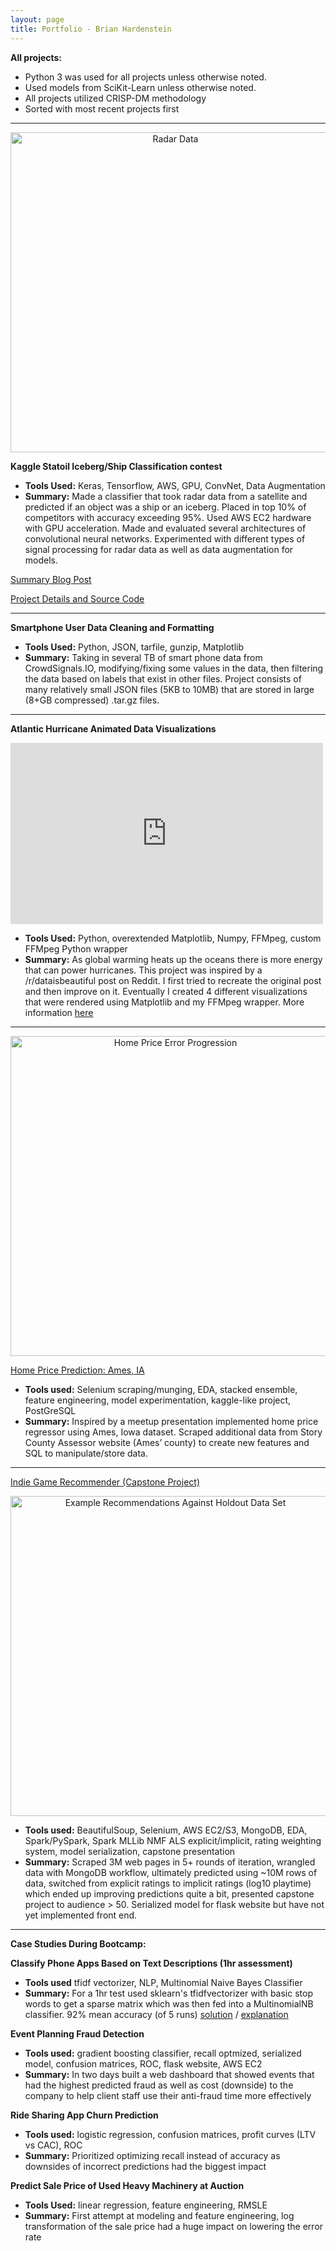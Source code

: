 ```yaml
---
layout: page
title: Portfolio - Brian Hardenstein
---
```


**All projects:**
* Python 3 was used for all projects unless otherwise noted.
* Used models from SciKit-Learn unless otherwise noted. 
* All projects utilized CRISP-DM methodology
* Sorted with most recent projects first

<hr />

<p align="center">
<img src="/img/iceberg/statoil.jpg" alt="Radar Data" width="512"/>
</p>

**Kaggle Statoil Iceberg/Ship Classification contest**
* **Tools Used:** Keras, Tensorflow, AWS, GPU, ConvNet, Data Augmentation
* **Summary:** Made a classifier that took radar data from a satellite and predicted if an object was a ship or an iceberg. Placed in top 10% of competitors with accuracy exceeding 95%. Used AWS EC2 hardware with GPU acceleration. Made and evaluated several architectures of convolutional neural networks. Experimented with different types of signal processing for radar data as well as data augmentation for models. 

[Summary Blog Post](https://pixelatedbrian.github.io/2018-01-26-kaggle-statoil-iceberg-ship-contest) 

[Project Details and Source Code](https://github.com/pixelatedbrian/vigilant-iceberg)

<hr />

**Smartphone User Data Cleaning and Formatting**
* **Tools Used:** Python, JSON, tarfile, gunzip, Matplotlib
* **Summary:** Taking in several TB of smart phone data from CrowdSignals.IO, modifying/fixing some values in the data, then filtering the data based on labels that exist in other files. Project consists of many relatively small JSON files (5KB to 10MB) that are stored in large (8+GB compressed) .tar.gz files. 

<hr />

**Atlantic Hurricane Animated Data Visualizations**

<iframe src='https://gfycat.com/ifr/AlarmedShoddyGordonsetter' align="center" frameborder='0' scrolling='no' allowfullscreen width='500' height='290'></iframe>


* **Tools Used:** Python, overextended Matplotlib, Numpy, FFMpeg, custom FFMpeg Python wrapper
* **Summary:** As global warming heats up the oceans there is more energy that can power hurricanes. This project was inspired by a /r/dataisbeautiful post on Reddit. I first tried to recreate the original post and then improve on it. Eventually I created 4 different visualizations that were rendered using Matplotlib and my FFMpeg wrapper. More information [here](https://pixelatedbrian.github.io/2017-10-17-atlantic-hurricanes/)

<hr />

<p align="center" class="ames">
<img src="/img/Ames_error_over_time.png" alt="Home Price Error Progression" width="512"/>
</p>

[Home Price Prediction: Ames, IA](https://github.com/Brionnic/sturdy-umbrella/blob/master/README.md)
* **Tools used:** Selenium scraping/munging, EDA, stacked ensemble, feature engineering, model experimentation, kaggle-like project, PostGreSQL
* **Summary:** Inspired by a meetup presentation implemented home price regressor using Ames, Iowa dataset. Scraped additional data from Story County Assessor website (Ames’ county) to create new features and SQL to manipulate/store data.

<hr />

[Indie Game Recommender (Capstone Project)](https://github.com/Brionnic/Indie-Game-Recommender/blob/master/README.md)

<p align="middle">
<img src="/img/results_example.png" alt="Example Recommendations Against Holdout Data Set" width="512"/>
</p>

* **Tools used:** BeautifulSoup, Selenium, AWS EC2/S3, MongoDB, EDA, Spark/PySpark, Spark MLLib NMF ALS explicit/implicit, rating weighting system, model serialization, capstone presentation
* **Summary:** Scraped 3M web pages in 5+ rounds of iteration, wrangled data with MongoDB workflow, ultimately predicted using ~10M rows of data, switched from explicit ratings to implicit ratings (log10 playtime) which ended up improving predictions quite a bit, presented capstone project to audience > 50. Serialized model for flask website but have not yet implemented front end. 

<hr />

**Case Studies During Bootcamp:**

**Classify Phone Apps Based on Text Descriptions (1hr assessment)**
* **Tools used** tfidf vectorizer, NLP, Multinomial Naive Bayes Classifier
* **Summary:** For a 1hr test used sklearn's tfidfvectorizer with basic stop words to get a sparse matrix which was then fed into a MultinomialNB classifier. 92% mean accuracy (of 5 runs) [solution](https://github.com/pixelatedbrian/BKHardenstein_Portfolio/blob/master/src/final_assessment2.py) / [explanation](https://github.com/pixelatedbrian/BKHardenstein_Portfolio/blob/master/src/final_assessment2.txt)

**Event Planning Fraud Detection**
* **Tools used:** gradient boosting classifier, recall optmized, serialized model, confusion matrices, ROC, flask website, AWS EC2
* **Summary:** In two days built a web dashboard that showed events that had the highest predicted fraud as well as cost (downside) to the company to help client staff use their anti-fraud time more effectively

**Ride Sharing App Churn Prediction**
* **Tools used:** logistic regression, confusion matrices, profit curves (LTV vs CAC), ROC
* **Summary:** Prioritized optimizing recall instead of accuracy as downsides of incorrect predictions had the biggest impact

**Predict Sale Price of Used Heavy Machinery at Auction**
* **Tools Used:** linear regression, feature engineering, RMSLE
* **Summary:** First attempt at modeling and feature engineering, log transformation of the sale price had a huge impact on lowering the error rate
